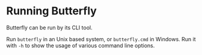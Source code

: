 
# Running Butterfly

Butterfly can be run by its CLI tool.

Run `butterfly` in an Unix based system, or `butterfly.cmd` in Windows.
Run it with `-h` to show the usage of various command line options.
